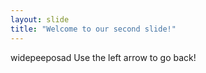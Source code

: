 ```yaml
---
layout: slide
title: "Welcome to our second slide!"
---
```

widepeeposad
Use the left arrow to go back!
